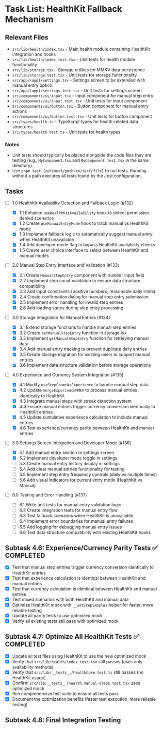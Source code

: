 # Task List: HealthKit Fallback Mechanism

## Relevant Files

- `src/lib/health/index.tsx` - Main health module containing HealthKit integration and hooks
- `src/lib/health/index.test.tsx` - Unit tests for health module functionality
- `src/lib/storage.tsx` - Storage utilities for MMKV data persistence
- `src/lib/storage.test.tsx` - Unit tests for storage functionality
- `src/app/(app)/settings.tsx` - Settings screen to be extended with manual entry option
- `src/app/(app)/settings.test.tsx` - Unit tests for settings screen
- `src/components/ui/input.tsx` - Input component for manual step entry
- `src/components/ui/input.test.tsx` - Unit tests for input component
- `src/components/ui/button.tsx` - Button component for manual entry actions
- `src/components/ui/button.test.tsx` - Unit tests for button component
- `src/types/health.ts` - TypeScript types for health-related data structures
- `src/types/health.test.ts` - Unit tests for health types

### Notes

- Unit tests should typically be placed alongside the code files they are testing (e.g., `MyComponent.tsx` and `MyComponent.test.tsx` in the same directory).
- Use `pnpm test [optional/path/to/test/file]` to run tests. Running without a path executes all tests found by the Jest configuration.

## Tasks

- [ ] 1.0 HealthKit Availability Detection and Fallback Logic (#132)

  - [x] 1.1 Enhance `useHealthKitAvailability` hook to detect permission denied scenarios
  - [x] 1.2 Create `useManualEntryMode` hook to track manual vs HealthKit mode
  - [x] 1.3 Implement fallback logic to automatically suggest manual entry when HealthKit unavailable
  - [x] 1.4 Add developer mode flag to bypass HealthKit availability checks
  - [x] 1.5 Create user choice interface to select between HealthKit and manual modes

- [ ] 2.0 Manual Step Entry Interface and Validation (#133)

  - [x] 2.1 Create `ManualStepEntry` component with number input field
  - [x] 2.2 Implement step count validation to ensure data structure compatibility
  - [x] 2.3 Add input constraints (positive numbers, reasonable daily limits)
  - [x] 2.4 Create confirmation dialog for manual step entry submission
  - [x] 2.5 Implement error handling for invalid step entries
  - [x] 2.6 Add loading states during step entry processing

- [ ] 3.0 Storage Integration for Manual Entries (#134)

  - [x] 3.1 Extend storage functions to handle manual step entries
  - [x] 3.2 Create `setManualStepEntry` function in storage.tsx
  - [x] 3.3 Implement `getManualStepEntry` function for retrieving manual data
  - [x] 3.4 Add manual entry tracking to prevent duplicate daily entries
  - [x] 3.5 Create storage migration for existing users to support manual entries
  - [x] 3.6 Implement data structure validation before storage operations

- [ ] 4.0 Experience and Currency System Integration (#135)

  - [x] 4.1 Modify `useStepCountAsExperience` to handle manual step data
  - [x] 4.2 Update `mergeExperienceMMKV` to process manual entries identically to HealthKit
  - [x] 4.3 Integrate manual steps with streak detection system
  - [x] 4.4 Ensure manual entries trigger currency conversion identically to HealthKit entries
  - [x] 4.5 Update cumulative experience calculation to include manual entries
  - [x] 4.6 Test experience/currency parity between HealthKit and manual entries

- [ ] 5.0 Settings Screen Integration and Developer Mode (#136)

  - [x] 5.1 Add manual entry section to settings screen
  - [x] 5.2 Implement developer mode toggle in settings
  - [ ] 5.3 Create manual entry history display in settings
  - [ ] 5.4 Add clear manual entries functionality for testing
  - [ ] 5.5 Implement step entry frequency controls (daily vs multiple times)
  - [ ] 5.6 Add visual indicators for current entry mode (HealthKit vs Manual)

- [ ] 6.0 Testing and Error Handling (#137)
  - [ ] 6.1 Write unit tests for manual entry validation logic
  - [ ] 6.2 Create integration tests for manual entry flow
  - [ ] 6.3 Test fallback scenarios when HealthKit is unavailable
  - [ ] 6.4 Implement error boundaries for manual entry failures
  - [ ] 6.5 Add logging for debugging manual entry issues
  - [ ] 6.6 Test data structure compatibility with existing HealthKit hooks

## Subtask 4.6: Experience/Currency Parity Tests ✅ COMPLETED

- [x] Test that manual step entries trigger currency conversion identically to HealthKit entries
- [x] Test that experience calculation is identical between HealthKit and manual entries
- [x] Test that currency calculation is identical between HealthKit and manual entries
- [x] Test mixed scenarios with both HealthKit and manual data
- [x] Optimize HealthKit mock with `__setStepSamples` helper for faster, more reliable testing
- [x] Update all parity tests to use optimized mock
- [x] Verify all existing tests still pass with optimized mock

## Subtask 4.7: Optimize All HealthKit Tests ✅ COMPLETED

- [x] Update all test files using HealthKit to use the new optimized mock
- [x] Verify that `src/lib/health/index.test.tsx` still passes (uses only availability methods)
- [x] Verify that `src/lib/__tests__/healthCore.test.ts` still passes (no HealthKit usage)
- [x] Confirm `src/lib/__tests__/health.manual-steps.test.tsx` uses optimized mock
- [x] Run comprehensive test suite to ensure all tests pass
- [x] Document the optimization benefits (faster test execution, more reliable testing)

## Subtask 4.8: Final Integration Testing

